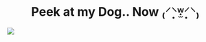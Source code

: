 <h1 align="center">Peek at my Dog.. Now ₍⸍⸌̣ʷ̣̫⸍̣⸌₎ </h1>
<img align="center" src="https://camo.githubusercontent.com/8fb366a8262a76f910e41c0d507b6659139d94b30dcd8386a78ade3e47dabe61/68747470733a2f2f63646e2e646973636f72646170702e636f6d2f6174746163686d656e74732f3932393032323936393636383331373236352f313430333735353133363532353932363539342f6d795f636875645f736f6e5f32303235303830393232303132312e706e673f65783d36383963303031392669733d363839616165393926686d3d3662333833326134393938613565373065623962653832343636633766366237363464643732373634333333356434356630376332666565336638626437326226">
